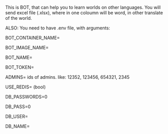 This is BOT, that can help you to learn worlds on other languages. 
You will send excel file (.xlsx), where in one coloumn will be word, in other translate of the world.


ALSO: You need to have .env file, with arguments: 

BOT_CONTAINER_NAME= 

BOT_IMAGE_NAME= 

BOT_NAME= 

BOT_TOKEN= 

ADMINS= ids of admins. like: 12352, 123456, 654321, 2345

USE_REDIS= (bool)

DB_PASSWORDS=0

DB_PASS=0

DB_USER= 

DB_NAME=
